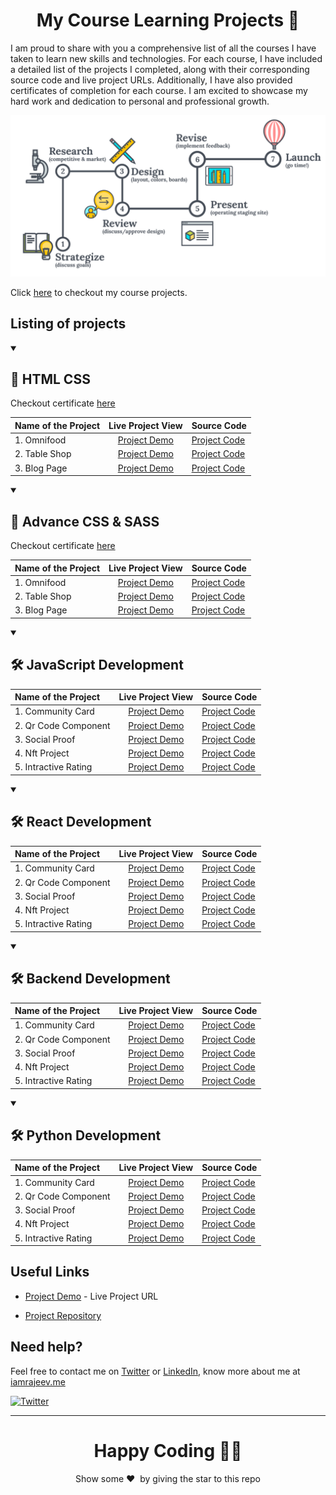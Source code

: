 <h1 align="center">My Course Learning Projects 📝 </h1>

I am proud to share with you a comprehensive list of all the courses I have taken to learn new skills and technologies. For each course, I have included a detailed list of the projects I completed, along with their corresponding source code and live project URLs. Additionally, I have also provided certificates of completion for each course. I am excited to showcase my hard work and dedication to personal and professional growth.
<br/>

<p align="center">  
<img src="./images/preview.png"/>  
</p>

Click [here](https://rajeev-course-projects.netlify.app/) to checkout my course projects.

## Listing of projects

<details open> 
  <summary><h2>📝 HTML CSS </h2></summary>

Checkout certificate [here](https://www.udemy.com/certificate/UC-25115396-b252-44fb-a4be-065986030158/)

| Name of the Project |                   Live Project View                   | Source Code                                                        |
| :------------------ | :---------------------------------------------------: | :----------------------------------------------------------------- |
| 1. Omnifood         | [Project Demo](https://omnifood-rajeev.netlify.app/)  | [Project Code](https://github.com/Rajeevjewar/OmnifoodProject.git) |
| 2. Table Shop       | [Project Demo](https://rajeevchairshop.netlify.app/)  | [Project Code](https://github.com/Rajeevjewar/Table-Shop.git)      |
| 3. Blog Page        | [Project Demo](https://blog-post-rajeev.netlify.app/) | [Project Code](https://github.com/Rajeevjewar/Blog-Post.git)       |

</details>

<details open> 
  <summary><h2>📝 Advance CSS & SASS </h2></summary>

Checkout certificate [here](https://www.udemy.com/certificate/UC-25115396-b252-44fb-a4be-065986030158/)

| Name of the Project |                   Live Project View                   | Source Code                                                        |
| :------------------ | :---------------------------------------------------: | :----------------------------------------------------------------- |
| 1. Omnifood         | [Project Demo](https://omnifood-rajeev.netlify.app/)  | [Project Code](https://github.com/Rajeevjewar/OmnifoodProject.git) |
| 2. Table Shop       | [Project Demo](https://rajeevchairshop.netlify.app/)  | [Project Code](https://github.com/Rajeevjewar/Table-Shop.git)      |
| 3. Blog Page        | [Project Demo](https://blog-post-rajeev.netlify.app/) | [Project Code](https://github.com/Rajeevjewar/Blog-Post.git)       |

</details>

<details open> 
  <summary><h2>🛠️ JavaScript Development</h2></summary>

| Name of the Project  |                                     Live Project View                                      | Source Code                                                                                            |
| :------------------- | :----------------------------------------------------------------------------------------: | :----------------------------------------------------------------------------------------------------- |
| 1. Community Card    |       [Project Demo](https://frontend-mentor-rajeev.netlify.app/01-community-card/)        | [Project Code](https://github.com/Rajeevjewar/Frontend-Mentor-Projects/tree/main/01-Community-Card)    |
| 2. Qr Code Component | [Project Demo](https://frontend-mentor-rajeev.netlify.app/02-qr-code-component/index.html) | [Project Code](https://github.com/Rajeevjewar/Frontend-Mentor-Projects/tree/main/02-qr-code-component) |
| 3. Social Proof      |   [Project Demo](https://frontend-mentor-rajeev.netlify.app/03-social-proof/index.html)    | [Project Code](https://github.com/Rajeevjewar/Frontend-Mentor-Projects/tree/main/03-social-proof)      |
| 4. Nft Project       |    [Project Demo](https://frontend-mentor-rajeev.netlify.app/04-nft-project/index.html)    | [Project Code](https://github.com/Rajeevjewar/Frontend-Mentor-Projects/tree/main/04-nft-project)       |
| 5. Intractive Rating | [Project Demo](https://frontend-mentor-rajeev.netlify.app/05-intractive-rating/index.html) | [Project Code](https://github.com/Rajeevjewar/Frontend-Mentor-Projects/tree/main/05-intractive-rating) |

</details>

<details open> 
  <summary><h2>🛠️ React Development</h2></summary>

| Name of the Project  |                                     Live Project View                                      | Source Code                                                                                            |
| :------------------- | :----------------------------------------------------------------------------------------: | :----------------------------------------------------------------------------------------------------- |
| 1. Community Card    |       [Project Demo](https://frontend-mentor-rajeev.netlify.app/01-community-card/)        | [Project Code](https://github.com/Rajeevjewar/Frontend-Mentor-Projects/tree/main/01-Community-Card)    |
| 2. Qr Code Component | [Project Demo](https://frontend-mentor-rajeev.netlify.app/02-qr-code-component/index.html) | [Project Code](https://github.com/Rajeevjewar/Frontend-Mentor-Projects/tree/main/02-qr-code-component) |
| 3. Social Proof      |   [Project Demo](https://frontend-mentor-rajeev.netlify.app/03-social-proof/index.html)    | [Project Code](https://github.com/Rajeevjewar/Frontend-Mentor-Projects/tree/main/03-social-proof)      |
| 4. Nft Project       |    [Project Demo](https://frontend-mentor-rajeev.netlify.app/04-nft-project/index.html)    | [Project Code](https://github.com/Rajeevjewar/Frontend-Mentor-Projects/tree/main/04-nft-project)       |
| 5. Intractive Rating | [Project Demo](https://frontend-mentor-rajeev.netlify.app/05-intractive-rating/index.html) | [Project Code](https://github.com/Rajeevjewar/Frontend-Mentor-Projects/tree/main/05-intractive-rating) |

</details>

<details open> 
  <summary><h2>🛠️ Backend Development </h2></summary>

| Name of the Project  |                                     Live Project View                                      | Source Code                                                                                            |
| :------------------- | :----------------------------------------------------------------------------------------: | :----------------------------------------------------------------------------------------------------- |
| 1. Community Card    |       [Project Demo](https://frontend-mentor-rajeev.netlify.app/01-community-card/)        | [Project Code](https://github.com/Rajeevjewar/Frontend-Mentor-Projects/tree/main/01-Community-Card)    |
| 2. Qr Code Component | [Project Demo](https://frontend-mentor-rajeev.netlify.app/02-qr-code-component/index.html) | [Project Code](https://github.com/Rajeevjewar/Frontend-Mentor-Projects/tree/main/02-qr-code-component) |
| 3. Social Proof      |   [Project Demo](https://frontend-mentor-rajeev.netlify.app/03-social-proof/index.html)    | [Project Code](https://github.com/Rajeevjewar/Frontend-Mentor-Projects/tree/main/03-social-proof)      |
| 4. Nft Project       |    [Project Demo](https://frontend-mentor-rajeev.netlify.app/04-nft-project/index.html)    | [Project Code](https://github.com/Rajeevjewar/Frontend-Mentor-Projects/tree/main/04-nft-project)       |
| 5. Intractive Rating | [Project Demo](https://frontend-mentor-rajeev.netlify.app/05-intractive-rating/index.html) | [Project Code](https://github.com/Rajeevjewar/Frontend-Mentor-Projects/tree/main/05-intractive-rating) |

</details>

<details open> 
  <summary><h2>🛠️ Python Development </h2></summary>

| Name of the Project  |                                     Live Project View                                      | Source Code                                                                                            |
| :------------------- | :----------------------------------------------------------------------------------------: | :----------------------------------------------------------------------------------------------------- |
| 1. Community Card    |       [Project Demo](https://frontend-mentor-rajeev.netlify.app/01-community-card/)        | [Project Code](https://github.com/Rajeevjewar/Frontend-Mentor-Projects/tree/main/01-Community-Card)    |
| 2. Qr Code Component | [Project Demo](https://frontend-mentor-rajeev.netlify.app/02-qr-code-component/index.html) | [Project Code](https://github.com/Rajeevjewar/Frontend-Mentor-Projects/tree/main/02-qr-code-component) |
| 3. Social Proof      |   [Project Demo](https://frontend-mentor-rajeev.netlify.app/03-social-proof/index.html)    | [Project Code](https://github.com/Rajeevjewar/Frontend-Mentor-Projects/tree/main/03-social-proof)      |
| 4. Nft Project       |    [Project Demo](https://frontend-mentor-rajeev.netlify.app/04-nft-project/index.html)    | [Project Code](https://github.com/Rajeevjewar/Frontend-Mentor-Projects/tree/main/04-nft-project)       |
| 5. Intractive Rating | [Project Demo](https://frontend-mentor-rajeev.netlify.app/05-intractive-rating/index.html) | [Project Code](https://github.com/Rajeevjewar/Frontend-Mentor-Projects/tree/main/05-intractive-rating) |

</details>

## Useful Links

- [Project Demo](https://rajeev-course-projects.netlify.app/) - Live Project URL

- [Project Repository](https://github.com/Rajeevjewar/Course-Projects.git)

## Need help?

Feel free to contact me on [Twitter](https://twitter.com/be_rajeevkumar) or [LinkedIn](https://www.linkedin.com/in/berajeevkumar/), know more about me at [iamrajeev.me](https://iamrajeev.me)

[![Twitter](https://img.shields.io/badge/Twitter-follow-blue.svg?logo=twitter&logoColor=white)](https://twitter.com/be_rajeevkumar)

<hr>

<h1 align=center>Happy Coding 👨‍💻</h1>

<p align = "center">Show some ❤️&nbsp; by giving the star to this repo</p>
